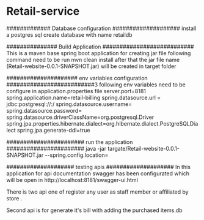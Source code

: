 # Retail-service

############# Database configuration ####################
install a postgres sql 
create database with name retaildb


############### Build Application ###########################
This is a maven base spring boot application for creating jar file following command need to be run
mvn clean install
after that the jar file name (Retail-website-0.0.1-SNAPSHOT.jar) will be created in target folder 

##################### env variables configuration ##########################3
following env variables need to be configure in application.properties file 
server.port=8181
spring.application.name=retail-billing
spring.datasource.url = jdbc:postgresql://<DBHost>:<DBPort>/<DBName>
spring.datasource.username=<UserName>
spring.datasource.password=<password>
spring.datasource.driverClassName=org.postgresql.Driver
spring.jpa.properties.hibernate.dialect=org.hibernate.dialect.PostgreSQLDialect
spring.jpa.generate-ddl=true


####################### run the application #######################
java -jar targate/Retail-website-0.0.1-SNAPSHOT.jar --spring.config.location=<location of application.properties file>



#################### testing apis ####################
In this application for api documentation swagger has been configurated which will be open in 
http://localhost:8181/swagger-ui.html

There is two api one of register any user as staff member or affiliated by store .

Second api is for generate it's bill with adding the purchased items.db

